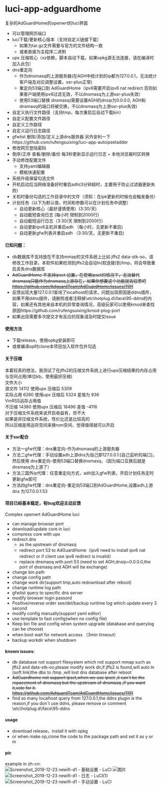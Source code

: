 # luci-app-adguardhome
复杂的AdGuardHome的openwrt的luci界面

 - 可以管理网页端口
 - luci下载/更新核心版本（支持自定义链接下载）
   - 如果为tar.gz文件需要与官方的文件结构一致
   - 或者直接为主程序二进制
 - upx 压缩核心（xz依赖，脚本自动下载，如果opkg源无法连接，请在编译时加入此包）
 - dns重定向
   - 作为dnsmasq的上游服务器(在AGH中统计到的ip都为127.0.0.1，无法统计客户端及对应调整设置，ssr-plus正常)
   - 重定向53端口到 AdGuardHome（ipv6需要开启ipv6 nat redirect 否则如果客户端使用ipv6过滤无效，不以dnsmasq为上游ssr-plus失效）
   - 使用53端口替换 dnsmasq(需要设置AGH的dnsip为0.0.0.0, AGH和dnsmasq的端口将被交换，不以dnsmasq为上游ssr-plus失效)
 - 自定义执行文件路径（支持tmp，每次重启后自动下载bin）
 - 自定义配置文件路径
 - 自定义工作路径
 - 自定义运行日志路径
 - gfwlist 删除/添加/定义上游dns服务器 另外安利一下https://github.com/rufengsuixing/luci-app-autoipsetadder
 - 修改网页登陆密码
 - 倒序/正序 查看/删除/备份 每3秒更新显示运行日志 + 本地浏览器时区转换
 - 手动修改配置文件
   - 支持yaml编辑器
   - 模板快速配置
 - 系统升级保留勾选文件
 - 开机启动后当网络准备好时重启adh(3分钟超时，主要用于防止过滤器更新失败)
 - 关机时备份勾选的工作目录中的文件（须知：在ipk更新的时候也会触发备份）
 - 计划任务（以下为默认值，时间和参数可以在计划任务中调整）
   - 自动更新核心（最好谨慎使用）(3:30/天)
   - 自动截短查询日志 (每小时 限制到2000行)
   - 自动截短运行日志（3:30/天 限制到2000行）
   - 自动更新ipv6主机并重启adh （每小时，无更新不重启)
   - 自动更新gfw列表并重启adh （3:30/天，无更新不重启)
#### 已知问题：
 - db数据库不支持放在不支持mmap的文件系统上比如 jffs2 data-stk-oo，请修改工作目录，本软件如果检测到jffs2会自动ln(软连接)到/tmp，将会导致重启丢失dns数据库
 - ~~AdGuardHome 不支持ipset 设置，在使用ipset的情况下，无法替代dnsmasq只能作为dnsmasq上游存在，如果你想要这个功能就去投票吧<br>
 https://github.com/AdguardTeam/AdGuardHome/issues/1191~~
 - 反馈出现大量127.0.0.1查询了localhost的请求，问题出现原因是ddns插件，如果不用ddns插件，请删除或者注释掉\etc\hotplug.d\iface\95-ddns的内容，如果还有其他来自本机的异常查询情况，高级玩家可以使用kmod来查找原因https://github.com/rufengsuixing/kmod-plog-port
 - 如果出现需要多次提交才有反应的现象请及时提交issue
#### 使用方法
 - 下载release，使用opkg安装即可
 - 或者编译op时clone本项目加入软件包并勾选
#### 关于压缩
本着较真的想法，我测试了在jffs2的压缩文件系统上进行upx压缩结果的内存占用与空间占用(单位kb，使用最好压缩)<br>
文件大小<br>
源文件   14112 使用upx 压缩后 5309 <br>
实际占用 6260  使用upx 压缩后 5324 差值为 936<br>
VmRSS运存占用值<br>
不压缩   14380 使用upx 压缩后 18496 差值 -4116 <br>
对于压缩文件系统来说开启收益有，但不大<br>
如果是非压缩文件系统，性价比还是比较高的<br>
所以压缩是用运存空间来换rom空间，觉得值得就可以开启
#### 关于ssr配合
  - 方法一gfw代理：dns重定向-作为dnsmasq的上游服务器 
  - 方法二gfw代理：手动设置adh上游dns为自己即127.0.0.1:[自己监听的端口]，然后使用 dns重定向-使用53端口替换dnsmasq，（因为端口互换后就是dnsmasq为上游了）
  - 方法三国外ip代理：任意重定向方式，adh加入gfw列表，开启计划任务定时更新gfw即可
  - 方法四gfw代理：dns重定向-重定向53端口到AdGuardHome,设置adh上游dns 为127.0.0.1:53
#### 项目已经基本稳定，有bug欢迎主动反馈

Complex openwrt AdGuardHome luci

 - can manage browser port
 - download/update core in luci
 - compress core with upx
 - redirect dns
   - as the upstream of dnsmasq
   - redirect port 53 to AdGuardHome（ipv6 need to install ipv6 nat redirect or  if client use ipv6 redirect is invalid）
   - replace dnsmasq with port 53 (need to set AGH,dnsip=0.0.0.0,the port of dnsmasq and AGH will be exchange)
 - change bin path
 - change config path
 - change work dir(support tmp,auto redownload after reboot)
 - change runtime log path
 - gfwlist query to specific dns server
 - modify browser login passord
 - Positive/reverse order see/del/backup runtime log which update every 3 second
 - modify config manually(support yaml editor)
 - use template to fast config(when no config file)
 - Keep bin file and config when system upgrade (database and querylog can be choose) 
 - when boot wait for network access （3min timeout）
 - backup workdir when shutdown
#### known issues:
 - db database not support filesystem which not support mmap such as jffs2 and data-stk-oo,please modify work dir,if jffs2 is found,will auto ln (soft link)the dbs to /tmp ,will lost dns database after reboot
 - ~~AdGuardhome not support ipset,when we use ipset ,it can\`t be the repacement of dnsmasq but the upstream of dnsmasq ,if you want it,vote for it.<br>
 https://github.com/AdguardTeam/AdGuardHome/issues/1191<br>~~
 - find so many localhost query from 127.0.0.1,the ddns plugin is the reason,if you don\`t use ddns, please remove or comment \etc\hotplug.d\iface\95-ddns
#### usage
 - download release，install it with opkg
 - or when make op,clone the code to the package path and set it as y or m

#### pic
example in zh-cn:<br>
![Screenshot_2019-12-23 newifi-d1 - 基础设置 - LuCI](https://user-images.githubusercontent.com/22387141/71361626-81d60900-25ce-11ea-91d5-ac4e35d5c41e.png)
![图片](https://user-images.githubusercontent.com/22387141/71361650-90242500-25ce-11ea-9727-9306a3da1357.png)
![Screenshot_2019-12-23 newifi-d1 - 日志 - LuCI(1)](https://user-images.githubusercontent.com/22387141/71361700-b944b580-25ce-11ea-8562-f68c28952b2b.png)
![Screenshot_2019-12-23 newifi-d1 - 手动设置 - LuCI](https://user-images.githubusercontent.com/22387141/71361704-bb0e7900-25ce-11ea-8042-6dd396607030.png)
